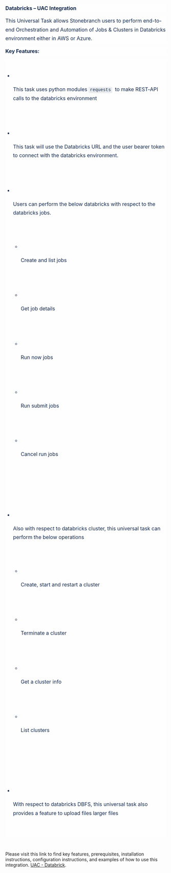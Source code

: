 <p data-renderer-start-pos="525" style='margin: 0.75rem 0px 0px; padding: 0px; font-size: 16px; line-height: 1.714; font-weight: 400; letter-spacing: -0.005em; color: rgb(23, 43, 77); font-family: -apple-system, BlinkMacSystemFont, "Segoe UI", Roboto, "Noto Sans", Ubuntu, "Droid Sans", "Helvetica Neue", sans-serif; font-style: normal; font-variant-ligatures: normal; font-variant-caps: normal; orphans: 2; text-align: start; text-indent: 0px; text-transform: none; white-space: pre-wrap; widows: 2; word-spacing: 0px; -webkit-text-stroke-width: 0px; background-color: rgba(255, 255, 255, 0.6); text-decoration-thickness: initial; text-decoration-style: initial; text-decoration-color: initial;'><strong data-renderer-mark="true">Databricks &ndash; UAC Integration</strong>&nbsp;</p>
<p data-renderer-start-pos="556" style='margin: 0.75rem 0px 0px; padding: 0px; font-size: 16px; line-height: 1.714; font-weight: 400; letter-spacing: -0.005em; color: rgb(23, 43, 77); font-family: -apple-system, BlinkMacSystemFont, "Segoe UI", Roboto, "Noto Sans", Ubuntu, "Droid Sans", "Helvetica Neue", sans-serif; font-style: normal; font-variant-ligatures: normal; font-variant-caps: normal; orphans: 2; text-align: start; text-indent: 0px; text-transform: none; white-space: pre-wrap; widows: 2; word-spacing: 0px; -webkit-text-stroke-width: 0px; background-color: rgba(255, 255, 255, 0.6); text-decoration-thickness: initial; text-decoration-style: initial; text-decoration-color: initial;'>This Universal Task allows Stonebranch users to perform end-to-end Orchestration and Automation of Jobs &amp; Clusters in Databricks environment either in AWS or Azure. &nbsp;</p>
<p data-renderer-start-pos="724" style='margin: 0.75rem 0px 0px; padding: 0px; font-size: 16px; line-height: 1.714; font-weight: 400; letter-spacing: -0.005em; color: rgb(23, 43, 77); font-family: -apple-system, BlinkMacSystemFont, "Segoe UI", Roboto, "Noto Sans", Ubuntu, "Droid Sans", "Helvetica Neue", sans-serif; font-style: normal; font-variant-ligatures: normal; font-variant-caps: normal; orphans: 2; text-align: start; text-indent: 0px; text-transform: none; white-space: pre-wrap; widows: 2; word-spacing: 0px; -webkit-text-stroke-width: 0px; background-color: rgba(255, 255, 255, 0.6); text-decoration-thickness: initial; text-decoration-style: initial; text-decoration-color: initial;'><strong data-renderer-mark="true">Key Features:</strong>&nbsp;</p>
<ul class="ak-ul" data-indent-level="1" style='margin: 12px 0px 0px; padding: 0px 0px 0px 24px; box-sizing: border-box; list-style-type: disc; display: flow-root; color: rgb(23, 43, 77); font-family: -apple-system, BlinkMacSystemFont, "Segoe UI", Roboto, "Noto Sans", Ubuntu, "Droid Sans", "Helvetica Neue", sans-serif; font-size: 16px; font-style: normal; font-variant-ligatures: normal; font-variant-caps: normal; font-weight: 400; letter-spacing: normal; orphans: 2; text-align: start; text-indent: 0px; text-transform: none; white-space: pre-wrap; widows: 2; word-spacing: 0px; -webkit-text-stroke-width: 0px; background-color: rgba(255, 255, 255, 0.6); text-decoration-thickness: initial; text-decoration-style: initial; text-decoration-color: initial;'>
    <li>
        <p data-renderer-start-pos="742" style="margin: 0px; padding: 0px; font-size: 1em; line-height: 1.714; font-weight: normal; letter-spacing: -0.005em;">This task uses python modules <span class="code" data-renderer-mark="true" style='background-color: rgba(9, 30, 66, 0.08); overflow: auto; font-size: 13.712px; font-weight: normal; padding: 2px 0px; -webkit-box-decoration-break: clone; border-radius: 3px; border-style: none; font-family: SFMono-Medium, "SF Mono", "Segoe UI Mono", "Roboto Mono", "Ubuntu Mono", Menlo, Consolas, Courier, monospace; white-space: pre-wrap; margin: 0px 4px; box-shadow: rgba(9, 30, 66, 0.08) -4px 0px 0px 0px, rgba(9, 30, 66, 0.08) 4px 0px 0px 0px;'>requests</span>&nbsp; to make REST-API calls to the databricks environment</p>
    </li>
    <li style="margin-top: 4px;">
        <p data-renderer-start-pos="838" style="margin: 0px; padding: 0px; font-size: 1em; line-height: 1.714; font-weight: normal; letter-spacing: -0.005em;">This task will use the Databricks URL and the user bearer token to connect with the databricks environment.&nbsp;</p>
    </li>
    <li style="margin-top: 4px;">
        <p data-renderer-start-pos="950" style="margin: 0px; padding: 0px; font-size: 1em; line-height: 1.714; font-weight: normal; letter-spacing: -0.005em;">Users can perform the below databricks with respect to the databricks jobs.</p>
        <ul class="ak-ul" data-indent-level="2" style="margin: 0px; padding: 0px 0px 0px 24px; box-sizing: border-box; list-style-type: circle; display: flow-root;">
            <li>
                <p data-renderer-start-pos="1028" style="margin: 0px; padding: 0px; font-size: 1em; line-height: 1.714; font-weight: normal; letter-spacing: -0.005em;">Create and list jobs</p>
            </li>
            <li style="margin-top: 4px;">
                <p data-renderer-start-pos="1052" style="margin: 0px; padding: 0px; font-size: 1em; line-height: 1.714; font-weight: normal; letter-spacing: -0.005em;">Get job details</p>
            </li>
            <li style="margin-top: 4px;">
                <p data-renderer-start-pos="1071" style="margin: 0px; padding: 0px; font-size: 1em; line-height: 1.714; font-weight: normal; letter-spacing: -0.005em;">Run now jobs</p>
            </li>
            <li style="margin-top: 4px;">
                <p data-renderer-start-pos="1087" style="margin: 0px; padding: 0px; font-size: 1em; line-height: 1.714; font-weight: normal; letter-spacing: -0.005em;">Run submit jobs</p>
            </li>
            <li style="margin-top: 4px;">
                <p data-renderer-start-pos="1106" style="margin: 0px; padding: 0px; font-size: 1em; line-height: 1.714; font-weight: normal; letter-spacing: -0.005em;">Cancel run jobs</p>
            </li>
        </ul>
    </li>
    <li style="margin-top: 4px;">
        <p data-renderer-start-pos="1127" style="margin: 0px; padding: 0px; font-size: 1em; line-height: 1.714; font-weight: normal; letter-spacing: -0.005em;">Also with respect to databricks cluster, this universal task can perform the below operations</p>
        <ul class="ak-ul" data-indent-level="2" style="margin: 0px; padding: 0px 0px 0px 24px; box-sizing: border-box; list-style-type: circle; display: flow-root;">
            <li>
                <p data-renderer-start-pos="1225" style="margin: 0px; padding: 0px; font-size: 1em; line-height: 1.714; font-weight: normal; letter-spacing: -0.005em;">Create, start and restart a cluster</p>
            </li>
            <li style="margin-top: 4px;">
                <p data-renderer-start-pos="1264" style="margin: 0px; padding: 0px; font-size: 1em; line-height: 1.714; font-weight: normal; letter-spacing: -0.005em;">Terminate a cluster</p>
            </li>
            <li style="margin-top: 4px;">
                <p data-renderer-start-pos="1287" style="margin: 0px; padding: 0px; font-size: 1em; line-height: 1.714; font-weight: normal; letter-spacing: -0.005em;">Get a cluster info</p>
            </li>
            <li style="margin-top: 4px;">
                <p data-renderer-start-pos="1309" style="margin: 0px; padding: 0px; font-size: 1em; line-height: 1.714; font-weight: normal; letter-spacing: -0.005em;">List clusters</p>
            </li>
        </ul>
    </li>
    <li style="margin-top: 4px;">
        <p data-renderer-start-pos="1328" style="margin: 0px; padding: 0px; font-size: 1em; line-height: 1.714; font-weight: normal; letter-spacing: -0.005em;">With respect to databricks DBFS, this universal task also provides a feature to upload files larger files &nbsp;&nbsp;</p>
    </li>
</ul>

        
<p>&nbsp;</p>
Please visit this link to find key features, prerequisites, installation instructions, configuration instructions, and examples of how to use this integration. 
<a href="https://docs.stonebranch.com/confluence/display/UC69/UAC+-+Databricks">UAC - Databrick</a>.&nbsp;</li>

